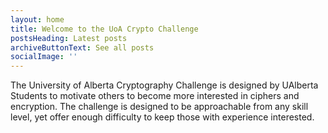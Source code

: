 ```yaml
---
layout: home
title: Welcome to the UoA Crypto Challenge
postsHeading: Latest posts
archiveButtonText: See all posts
socialImage: ''
---
```

The University of Alberta Cryptography Challenge is designed by UAlberta Students to motivate others to become more interested in ciphers and encryption. The challenge is designed to be approachable from any skill level, yet offer enough difficulty to keep those with experience interested.
